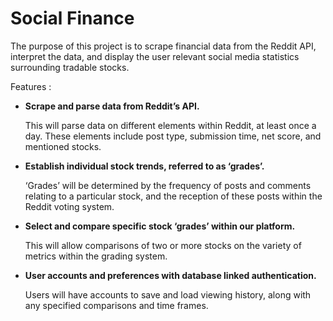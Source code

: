 # Social Finance

The purpose of this project is to scrape financial data from the Reddit API, interpret the data, and display the user relevant social media statistics surrounding tradable stocks.

Features : 
<ul>
    <li>
        <p>
        <b>Scrape and parse data from Reddit’s API.</b> 
        <p>This will parse data on different elements within Reddit, at least once a day. These elements include post type, submission time, net score, and mentioned stocks.</p>
        </p>
    </li>
    <li>
        <p>
        <b>Establish individual stock trends, referred to as ‘grades’.</b> 
        <p>‘Grades’ will be determined by the frequency of posts and comments relating to a particular stock, and the reception of these posts within the Reddit voting system.</p>
        </p>
    </li>
    <li>
        <p>
        <b>Select and compare specific stock ‘grades’ within our platform.</b> 
        <p>This will allow comparisons of two or more stocks on the variety of metrics within the grading system.</p>
        </p>
    </li>
    <li>
        <p>
        <b>User accounts and preferences with database linked authentication.</b> 
        <p>Users will have accounts to save and load viewing history, along with any specified comparisons and time frames.</p>
        </p>
    </li>
</ul>

